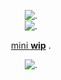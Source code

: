 <p align="center"


![.](https://gifcity.carrd.co/assets/images/gallery38/af8810a6.gif?v=47652796)
<br>
![.](https://gifcity.carrd.co/assets/images/gallery79/6ced1b47.gif?v=47652796)

<p align="center"

<ins>mini **wip**</ins> .

<p align="center"
 
![.](https://gifcity.carrd.co/assets/images/gallery38/af8810a6.gif?v=47652796)

